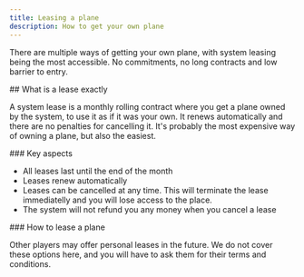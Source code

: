 ```yaml
---
title: Leasing a plane
description: How to get your own plane
---
```


There are multiple ways of getting your own plane, with system leasing being the most accessible. No commitments, no long contracts and low barrier to entry.

## What is a lease exactly

A system lease is a monthly rolling contract where you get a plane owned by the system, to use it as if it was your own. It renews automatically and there are no penalties for cancelling it. It's probably the most expensive way of owning a plane, but also the easiest.

### Key aspects

- All leases last until the end of the month
- Leases renew automatically
- Leases can be cancelled at any time. This will terminate the lease immediatelly and you will lose access to the place.
- The system will not refund you any money when you cancel a lease

### How to lease a plane

Other players may offer personal leases in the future. We do not cover these options here, and you will have to ask them for their terms and conditions.
